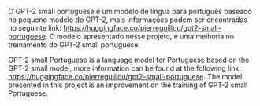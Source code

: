 O GPT-2 small portuguese é um modelo de língua para português baseado no pequeno modelo do GPT-2, mais informações podem ser encontradas no seguinte link: https://huggingface.co/pierreguillou/gpt2-small-portuguese. O modelo apresentado nesse projeto, é uma melhoria no treinamento do GPT-2 small portuguese.

GPT-2 small Portuguese is a language model for Portuguese based on the GPT-2 small model, more information can be found at the following link: https://huggingface.co/pierreguillou/gpt2-small-portuguese. The model presented in this project is an improvement on the training of GPT-2 small Portuguese.